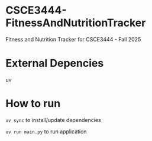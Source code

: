 # CSCE3444-FitnessAndNutritionTracker

Fitness and Nutrition Tracker for CSCE3444 - Fall 2025

# External Depencies
uv


# How to run
`uv sync` to install/update dependencies

`uv run main.py` to run application
